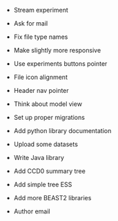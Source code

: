 - Stream experiment
- Ask for mail
- Fix file type names
- Make slightly more responsive
- Use experiments buttons pointer
- File icon alignment
- Header nav pointer

- Think about model view

- Set up proper migrations

- Add python library documentation

- Upload some datasets

- Write Java library

- Add CCD0 summary tree
- Add simple tree ESS
- Add more BEAST2 libraries

- Author email

